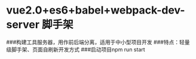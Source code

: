 # vue2.0+es6+babel+webpack-dev-server 脚手架
###构建工具服务器，用作前后端分离，适用于中小型项目开发
###特点：轻量级脚手架、页面自刷新开发方式
###启动项目npm run start
